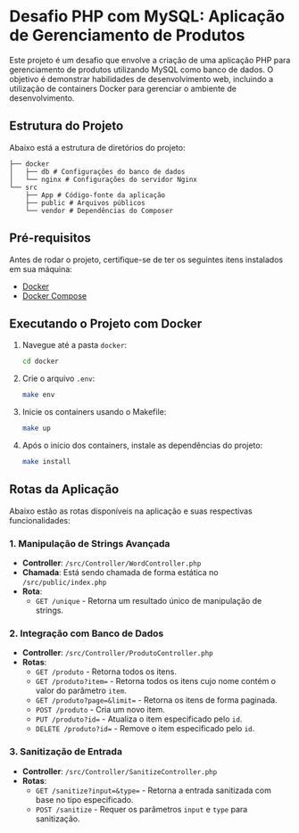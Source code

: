 # Desafio PHP com MySQL: Aplicação de Gerenciamento de Produtos

Este projeto é um desafio que envolve a criação de uma aplicação PHP para gerenciamento de produtos utilizando MySQL como banco de dados. O objetivo é demonstrar habilidades de desenvolvimento web, incluindo a utilização de containers Docker para gerenciar o ambiente de desenvolvimento.

## Estrutura do Projeto

Abaixo está a estrutura de diretórios do projeto:
```
├── docker
│   ├── db # Configurações do banco de dados
│   └── nginx # Configurações do servidor Nginx
└── src
    ├── App # Código-fonte da aplicação
    ├── public # Arquivos públicos
    └── vendor # Dependências do Composer
```

## Pré-requisitos

Antes de rodar o projeto, certifique-se de ter os seguintes itens instalados em sua máquina:

- [Docker](https://www.docker.com/get-started)
- [Docker Compose](https://docs.docker.com/compose/)

## Executando o Projeto com Docker

1. Navegue até a pasta `docker`:

    ```bash
    cd docker
    ```

2. Crie o arquivo `.env`:

    ```bash
    make env
    ```

3. Inicie os containers usando o Makefile:

    ```bash
    make up
    ```

4. Após o início dos containers, instale as dependências do projeto:

    ```bash
    make install
    ```

## Rotas da Aplicação

Abaixo estão as rotas disponíveis na aplicação e suas respectivas funcionalidades:

### 1. Manipulação de Strings Avançada
- **Controller**: `/src/Controller/WordController.php`
- **Chamada**: Está sendo chamada de forma estática no `/src/public/index.php`
- **Rota**:
  - `GET /unique` - Retorna um resultado único de manipulação de strings.

### 2. Integração com Banco de Dados
- **Controller**: `/src/Controller/ProdutoController.php`
- **Rotas**:
  - `GET /produto` - Retorna todos os itens.
  - `GET /produto?item=` - Retorna todos os itens cujo nome contém o valor do parâmetro `item`.
  - `GET /produto?page=&limit=` - Retorna os itens de forma paginada.
  - `POST /produto` - Cria um novo item. 
  - `PUT /produto?id=` - Atualiza o item especificado pelo `id`.
  - `DELETE /produto?id=` - Remove o item especificado pelo `id`.

### 3. Sanitização de Entrada
- **Controller**: `/src/Controller/SanitizeController.php`
- **Rotas**:
  - `GET /sanitize?input=&type=` - Retorna a entrada sanitizada com base no tipo especificado.
  - `POST /sanitize` - Requer os parâmetros `input` e `type` para sanitização.
